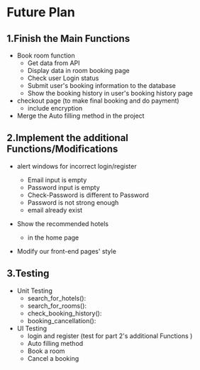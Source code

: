 # Future Plan

## 1.Finish the Main Functions

- Book room function
  - Get data from API
  - Display data in room booking page
  - Check user Login status
  - Submit user's booking information to the database
  - Show the booking history in user's booking history page 
- checkout page (to make final booking and do payment)
  - include encryption
- Merge the Auto filling method in the project

## 2.Implement the additional Functions/Modifications

- alert windows for incorrect login/register
  - Email input is empty
  - Password input is empty
  - Check-Password is different to Password
  - Password is not strong enough
  - email already exist

- Show the recommended hotels
  - in the home page

- Modify our front-end pages' style

## 3.Testing

- Unit Testing
  - search_for_hotels(): 
  - search_for_rooms():
  - check_booking_history():
  - booking_cancellation():
- UI Testing
  - login and register (test for part 2's additional Functions )
  - Auto filling method
  - Book a room
  - Cancel a booking